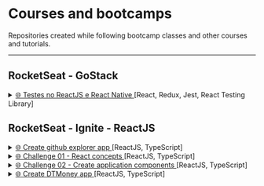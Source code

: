 # Courses and bootcamps

Repositories created while following bootcamp classes and other courses and tutorials.

---

## RocketSeat - GoStack

<details>  
  
  <summary><a href="https://github.com/amaralc/testes-no-reactjs-e-react-native">🌐 Testes no ReactJS e React Native </a>[React, Redux, Jest, React Testing Library]   </summary>
  
  Description: Created unit tests for components, actions and reducers using TDD.

</details>


## RocketSeat - Ignite - ReactJS

<details>    
  <summary><a href="https://github.com/amaralc/2021-ignite-reactjs-I-github-explorer">🌐 Create github explorer app </a>[ReactJS, TypeScript]   </summary>  
  Description: List github repositories for a given github username.
</details>

<details>    
  <summary><a href="https://github.com/amaralc/2021-ignite-reactjs-I-desafio-01-conceitos-do-react">🌐 Challenge 01 - React concepts </a>[ReactJS, TypeScript]   </summary>  
  Description: Explore state, props and other concepts.
</details>

<details>    
  <summary><a href="https://github.com/amaralc/2021-ignite-reactjs-I-desafio-02-componentizando-a-aplicacao">🌐 Challenge 02 - Create application components </a>[ReactJS, TypeScript]   </summary>  
  Description: Restructure application and organize components.
</details>

<details>    
  <summary><a href="https://github.com/amaralc/2021-ignite-reactjs-II-dtmoney">🌐 Create DTMoney app </a>[ReactJS, TypeScript]   </summary>  
  Description: Create app to control personal finances.
</details>




